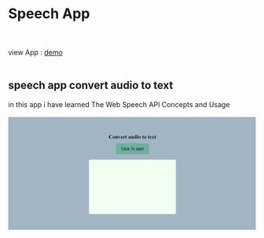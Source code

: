# Speech App <br></br>
 view App : [demo ]([./Screenshot2024-03-15211527.png](https://zujdzhezblbpehziuviq7a.on.drv.tw/convert%20audio%20to%20text%20/))<br></br> 
## speech app convert audio to text 
in this app i have learned The Web Speech API Concepts and Usage <br></br> 
![image](./speech.png)<br></br>
